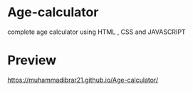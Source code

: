 # Age-calculator
 complete age calculator using HTML , CSS and JAVASCRIPT
# Preview
https://muhammadibrar21.github.io/Age-calculator/
